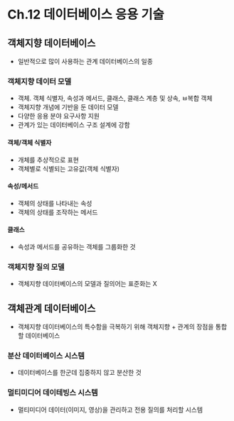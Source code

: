 # Ch.12 데이터베이스 응용 기술

## 객체지향 데이터베이스

* 일반적으로 많이 사용하는 관계 데이터베이스의 일종

### 객체지향 데이터 모델

* 객체. 객체 식별자, 속성과 메서드, 클래스, 클래스 계층 및 상속, ㅂ복합 객체
* 객체지향 개념에 기반을 둔 데이터 모델
* 다양한 응용 분야 요구사항 지원
* 관계가 있는 데이터베이스 구조 설계에 강함

#### 객체/객체 식별자

* 개체를 추상적으로 표현
* 객체별로 식별되는 고유값(객체 식별자)

#### 속성/메서드

* 객체의 상태를 나타내는 속성
* 객체의 상태를 조작하는 메서드

#### 클래스

* 속성과 메서드를 공유하는 객체를 그룹화한 것

### 객체지향 질의 모델

* 객체지향 데이터베이스의 모델과 질의어는 표준화는 X

## 객체관계 데이터베이스

* 객체지향 데이터베이스의 특수함을 극복하기 위해 객체지향 + 관계의 장점을 통합할 데이터베이스

### 분산 데이터베이스 시스템

* 데이터베이스를 한군데 집중하지 않고 분산한 것

### 멀티미디어 데이테빙스 시스템
* 멀티미디어 데이터(이미지, 영상)을 관리하고 전용 질의를 처리할 시스템